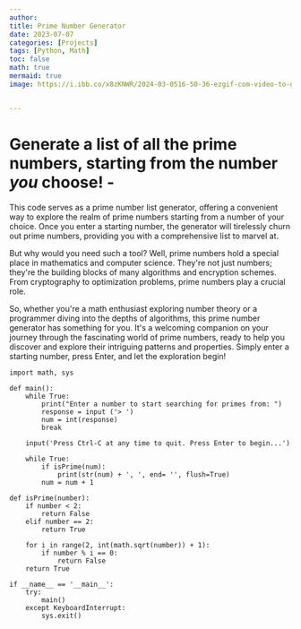 ```yaml
---
author: 
title: Prime Number Generator
date: 2023-07-07
categories: [Projects]
tags: [Python, Math]
toc: false
math: true
mermaid: true
image: https://i.ibb.co/x8zKNWR/2024-03-0516-50-36-ezgif-com-video-to-gif-converter.gif


---
```

# Generate a list of all the prime numbers, starting from the number *you* choose! - 

This code serves as a prime number list generator, offering a convenient way to explore the realm of prime numbers starting from a number of your choice. Once you enter a starting number, the generator will tirelessly churn out prime numbers, providing you with a comprehensive list to marvel at.

But why would you need such a tool? Well, prime numbers hold a special place in mathematics and computer science. They're not just numbers; they're the building blocks of many algorithms and encryption schemes. From cryptography to optimization problems, prime numbers play a crucial role.

So, whether you're a math enthusiast exploring number theory or a programmer diving into the depths of algorithms, this prime number generator has something for you. It's a welcoming companion on your journey through the fascinating world of prime numbers, ready to help you discover and explore their intriguing patterns and properties. Simply enter a starting number, press Enter, and let the exploration begin!

```
import math, sys

def main():
    while True:
        print("Enter a number to start searching for primes from: ")
        response = input ('> ')
        num = int(response)
        break

    input('Press Ctrl-C at any time to quit. Press Enter to begin...')
    
    while True:
        if isPrime(num): 
            print(str(num) + ', ', end= '', flush=True)
        num = num + 1

def isPrime(number):
    if number < 2:
        return False
    elif number == 2:
        return True

    for i in range(2, int(math.sqrt(number)) + 1):
        if number % i == 0:
            return False
    return True

if __name__ == '__main__': 
    try:
        main()
    except KeyboardInterrupt:
        sys.exit()
    
```    